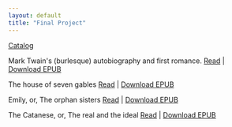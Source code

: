 ```yaml
---
layout: default
title: "Final Project"
---
```



[Catalog](https://pressbooks.com/catalog/mmalher)

Mark Twain's (burlesque) autobiography and first romance. [Read](https://mark1.pressbooks.com/) | [Download EPUB](http://mmalher.github.io/final-project/VAC6079.epub)

The house of seven gables [Read](https://vac6662.pressbooks.com/) | [Download EPUB](http://mmalher.github.io/final-project/VAC6662.epub)

Emily, or, The orphan sisters [Read](https://vac5744.pressbooks.com/) | [Download EPUB](http://mmalher.github.io/final-project/VAC5744.epub)

The Catanese, or, The real and the ideal [Read](https://vac6051.pressbooks.com/) | [Download EPUB](http://mmalher.github.io/final-project/VAC6051.epub)
